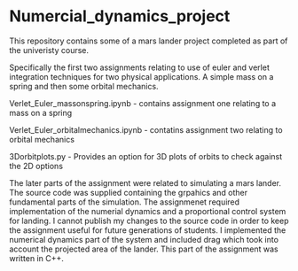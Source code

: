 # Numercial_dynamics_project
This repository contains some of a mars lander project completed as part of the univeristy course.

Specifically the first two assignments relating to use of euler and verlet integration techniques for two physical applications. A simple mass on a spring and then some orbital mechanics.

Verlet_Euler_massonspring.ipynb - contains assignment one relating to a mass on a spring

Verlet_Euler_orbitalmechanics.ipynb - contatins assignment two relating to orbital mechanics

3Dorbitplots.py - Provides an option for 3D plots of orbits to check against the 2D options

The later parts of the assignment were related to simulating a mars lander. The source code was supplied containing the grpahics and other fundamental parts of the simulation. The assignmenet required implementation of the numerial dynamics and a proportional control system for landing. I cannot publish my changes to the source code in order to keep the assignment useful for future generations of students. I implemented the numerical dynamics part of the system and included drag which took into account the projected area of the lander. This part of the assignment was written in C++. 
